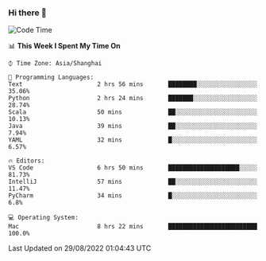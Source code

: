 ### Hi there 👋


<!--START_SECTION:waka-->
![Code Time](http://img.shields.io/badge/Code%20Time-682%20hrs%2013%20mins-blue)

📊 **This Week I Spent My Time On** 

```text
⌚︎ Time Zone: Asia/Shanghai

💬 Programming Languages: 
Text                     2 hrs 56 mins       ████████░░░░░░░░░░░░░░░░░   35.06% 
Python                   2 hrs 24 mins       ███████░░░░░░░░░░░░░░░░░░   28.74% 
Scala                    50 mins             ██░░░░░░░░░░░░░░░░░░░░░░░   10.13% 
Java                     39 mins             ██░░░░░░░░░░░░░░░░░░░░░░░   7.94% 
YAML                     32 mins             █░░░░░░░░░░░░░░░░░░░░░░░░   6.57%

🔥 Editors: 
VS Code                  6 hrs 50 mins       ████████████████████░░░░░   81.73% 
IntelliJ                 57 mins             ██░░░░░░░░░░░░░░░░░░░░░░░   11.47% 
PyCharm                  34 mins             █░░░░░░░░░░░░░░░░░░░░░░░░   6.8%

💻 Operating System: 
Mac                      8 hrs 22 mins       █████████████████████████   100.0%

```


 Last Updated on 29/08/2022 01:04:43 UTC
<!--END_SECTION:waka-->

<!--
**SillyPasty/SillyPasty** is a ✨ _special_ ✨ repository because its `README.md` (this file) appears on your GitHub profile.

Here are some ideas to get you started:

- 🔭 I’m currently working on ...
- 🌱 I’m currently learning ...
- 👯 I’m looking to collaborate on ...
- 🤔 I’m looking for help with ...
- 💬 Ask me about ...
- 📫 How to reach me: ...
- 😄 Pronouns: ...
- ⚡ Fun fact: ...
-->


